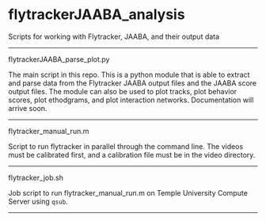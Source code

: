 # flytrackerJAABA_analysis
Scripts for working with Flytracker, JAABA, and their output data

_____________________________

flytrackerJAABA_parse_plot.py 

The main script in this repo. This is a python module that is able to extract and parse data from the Flytracker JAABA output files and the JAABA score output files.
The module can also be used to plot tracks, plot behavior scores, plot ethodgrams, and plot interaction networks.
Documentation will arrive soon.


_____________________________

flytracker_manual_run.m 

Script to run flytracker in parallel through the command line. The videos must be calibrated first, and a calibration file must be in the video directory.


_____________________________

flytracker_job.sh 

Job script to run flytracker_manual_run.m on Temple University Compute Server using `qsub`.

_____________________________
